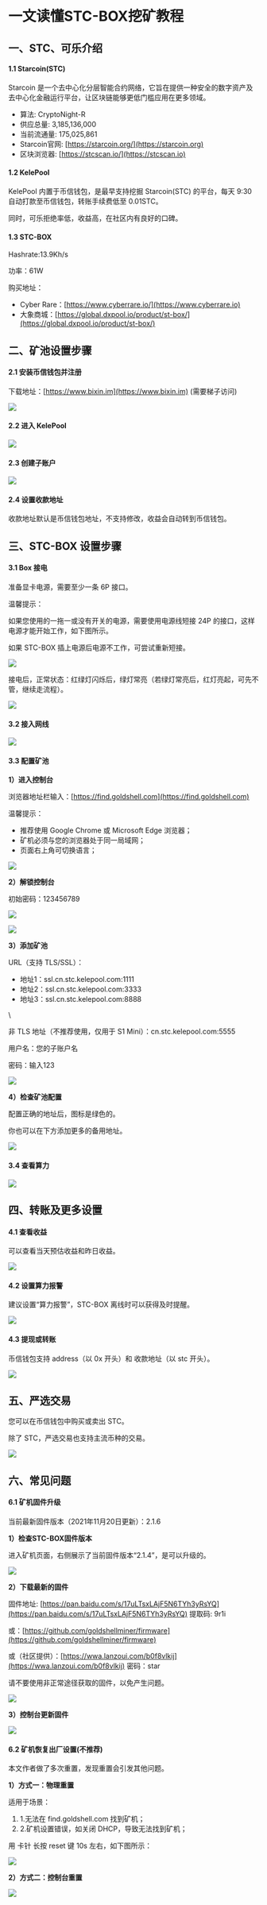 # 一文读懂STC-BOX挖矿教程

## 一、STC、可乐介绍 <a href="#r3dn0" id="r3dn0"></a>

#### 1.1 Starcoin(STC) <a href="#pmgbx" id="pmgbx"></a>

Starcoin 是一个去中心化分层智能合约网络，它旨在提供一种安全的数字资产及去中心化金融运行平台，让区块链能够更低门槛应用在更多领域。

* 算法: CryptoNight-R
* 供应总量: 3,185,136,000
* 当前流通量: 175,025,861
* Starcoin官网: [https://starcoin.org/](https://starcoin.org)
* 区块浏览器: [https://stcscan.io/](https://stcscan.io)

#### 1.2 KelePool <a href="#vecbb" id="vecbb"></a>

KelePool 内置于币信钱包，是最早支持挖掘 Starcoin(STC) 的平台，每天 9:30 自动打款至币信钱包，转账手续费低至 0.01STC。

同时，可乐拒绝率低，收益高，在社区内有良好的口碑。

#### 1.3 STC-BOX <a href="#vivx1" id="vivx1"></a>

Hashrate:13.9Kh/s

功率：61W

购买地址：

* Cyber Rare：[https://www.cyberrare.io/](https://www.cyberrare.io)
* 大象商城：[https://global.dxpool.io/product/st-box/](https://global.dxpool.io/product/st-box/)

## 二、矿池设置步骤 <a href="#nlrbm" id="nlrbm"></a>

#### 2.1 安装币信钱包并注册 <a href="#wkba4" id="wkba4"></a>

下载地址：[https://www.bixin.im](https://www.bixin.im) (需要梯子访问)

![](<../../.gitbook/assets/image (184).png>)

#### 2.2 进入 KelePool <a href="#ycq0o" id="ycq0o"></a>

![](<../../.gitbook/assets/image (164).png>)

#### 2.3 创建子账户 <a href="#khq5m" id="khq5m"></a>

![](<../../.gitbook/assets/image (158).png>)

#### 2.4 设置收款地址 <a href="#rrftn" id="rrftn"></a>

收款地址默认是币信钱包地址，不支持修改，收益会自动转到币信钱包。

## 三、STC-BOX 设置步骤 <a href="#m5856" id="m5856"></a>

#### 3.1 Box 接电 <a href="#iqdmx" id="iqdmx"></a>

准备显卡电源，需要至少一条 6P 接口。

温馨提示：

如果您使用的一拖一或没有开关的电源，需要使用电源线短接 24P 的接口，这样电源才能开始工作，如下图所示。

如果 STC-BOX 插上电源后电源不工作，可尝试重新短接。

![](<../../.gitbook/assets/image (106).png>)

接电后，正常状态：红绿灯闪烁后，绿灯常亮（若绿灯常亮后，红灯亮起，可先不管，继续走流程）。

![](<../../.gitbook/assets/image (181).png>)

#### 3.2 接入网线 <a href="#fke7g" id="fke7g"></a>

![](<../../.gitbook/assets/image (194).png>)

#### 3.3 配置矿池 <a href="#fc5jh" id="fc5jh"></a>

**1）进入控制台**

浏览器地址栏输入：[https://find.goldshell.com](https://find.goldshell.com)

温馨提示：

* 推荐使用 Google Chrome 或 Microsoft Edge 浏览器；
* 矿机必须与您的浏览器处于同一局域网；
* 页面右上角可切换语言；

![](<../../.gitbook/assets/image (101).png>)

**2）解锁控制台**

初始密码：123456789

![](<../../.gitbook/assets/image (127).png>)

![](<../../.gitbook/assets/image (147).png>)

**3）添加矿池**

URL（支持 TLS/SSL）：

* 地址1：ssl.cn.stc.kelepool.com:1111
* 地址2：ssl.cn.stc.kelepool.com:3333
* 地址3：ssl.cn.stc.kelepool.com:8888

\


非 TLS 地址（不推荐使用，仅用于 S1 Mini）：cn.stc.kelepool.com:5555

用户名：您的子账户名

密码：输入123

![](<../../.gitbook/assets/image (103).png>)

**4）检查矿池配置**

配置正确的地址后，图标是绿色的。

你也可以在下方添加更多的备用地址。

![](<../../.gitbook/assets/image (150).png>)

#### 3.4 查看算力 <a href="#gy2nq" id="gy2nq"></a>

![](<../../.gitbook/assets/image (185).png>)

## 四、转账及更多设置 <a href="#yevcw" id="yevcw"></a>

#### 4.1 查看收益 <a href="#ocpcv" id="ocpcv"></a>

可以查看当天预估收益和昨日收益。

![](<../../.gitbook/assets/image (162).png>)

#### 4.2 设置算力报警 <a href="#i0gdd" id="i0gdd"></a>

建议设置“算力报警”，STC-BOX 离线时可以获得及时提醒。

![](<../../.gitbook/assets/image (135).png>)

#### 4.3 提现或转账 <a href="#r1xao" id="r1xao"></a>

币信钱包支持 address（以 0x 开头）和 收款地址（以 stc 开头）。

![](<../../.gitbook/assets/image (175).png>)

## 五、严选交易 <a href="#qbtql" id="qbtql"></a>

您可以在币信钱包中购买或卖出 STC。

除了 STC，严选交易也支持主流币种的交易。

![](<../../.gitbook/assets/image (153).png>)

## 六、常见问题 <a href="#fkdlq" id="fkdlq"></a>

#### 6.1 矿机固件升级 <a href="#jwtw5" id="jwtw5"></a>

当前最新固件版本（2021年11月20日更新）：2.1.6

**1）检查STC-BOX固件版本**

进入矿机页面，右侧展示了当前固件版本“2.1.4”，是可以升级的。

![](<../../.gitbook/assets/image (105).png>)

**2）下载最新的固件**

固件地址: [https://pan.baidu.com/s/17uLTsxLAjF5N6TYh3yRsYQ](https://pan.baidu.com/s/17uLTsxLAjF5N6TYh3yRsYQ) 提取码: 9r1i

或：[https://github.com/goldshellminer/firmware](https://github.com/goldshellminer/firmware)

或（社区提供）：[https://wwa.lanzoui.com/b0f8vlkij](https://wwa.lanzoui.com/b0f8vlkij) 密码：star

请不要使用非正常途径获取的固件，以免产生问题。

![](<../../.gitbook/assets/image (179).png>)

**3）控制台更新固件**

![](<../../.gitbook/assets/image (134).png>)

#### 6.2 矿机恢复出厂设置(不推荐) <a href="#oduji" id="oduji"></a>

本文作者做了多次重置，发现重置会引发其他问题。

**1）方式一：物理重置**

适用于场景：

1. 1.无法在 find.goldshell.com 找到矿机；
2. 2.矿机设置错误，如关闭 DHCP，导致无法找到矿机；

用 卡针 长按 reset 键 10s 左右，如下图所示：

![](<../../.gitbook/assets/image (139).png>)

**2）方式二：控制台重置**

![](<../../.gitbook/assets/image (100).png>)
